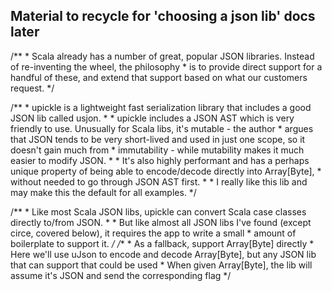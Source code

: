 ## Material to recycle for 'choosing a json lib' docs later

  /**
    * Scala already has a number of great, popular JSON libraries.  Instead of re-inventing the wheel, the philosophy
    * is to provide direct support for a handful of these, and extend that support based on what our customers request.
    */

  /**
    * upickle is a lightweight fast serialization library that includes a good JSON lib called usjon.
    *
    * upickle includes a JSON AST which is very friendly to use.  Unusually for Scala libs, it's mutable - the author
    * argues that JSON tends to be very short-lived and used in just one scope, so it doesn't gain much from
    * immutability - while mutability makes it much easier to modify JSON.
    *
    * It's also highly performant and has a perhaps unique property of being able to encode/decode directly into Array[Byte],
    * without needed to go through JSON AST first.
    *
    * I really like this lib and may make this the default for all examples.
    */

  /**
    * Like most Scala JSON libs, upickle can convert Scala case classes directly to/from JSON.
    *
    * But like almost all JSON libs I've found (except circe, covered below), it requires the app to write a small
    * amount of boilerplate to support it.
    */
  /**
    * As a fallback, support Array[Byte] directly
    * Here we'll use uJson to encode and decode Array[Byte], but any JSON lib that can support that could be used
    * When given Array[Byte], the lib will assume it's JSON and send the corresponding flag
    */
